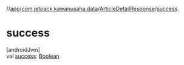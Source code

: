 //[app](../../../index.md)/[com.jetpack.kawanusaha.data](../index.md)/[ArticleDetailResponse](index.md)/[success](success.md)

# success

[androidJvm]\
val [success](success.md): [Boolean](https://kotlinlang.org/api/latest/jvm/stdlib/kotlin/-boolean/index.html)
